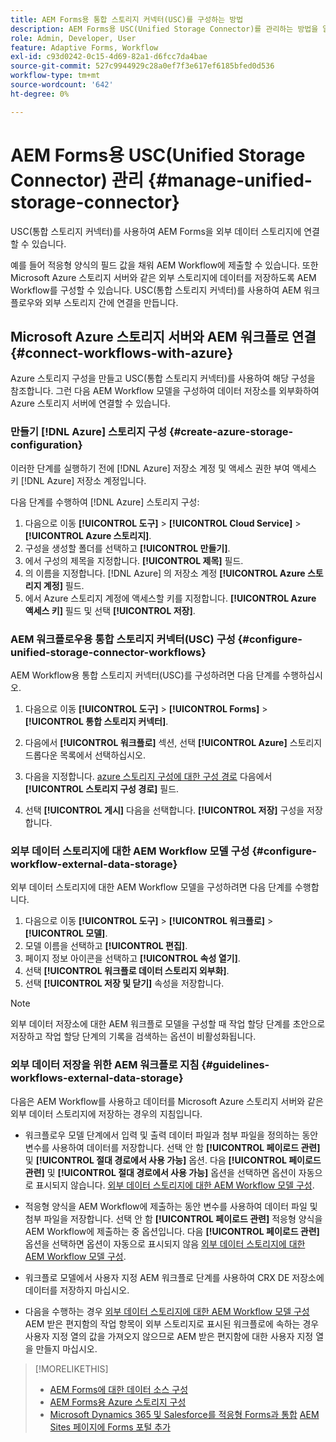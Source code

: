```yaml
---
title: AEM Forms용 통합 스토리지 커넥터(USC)를 구성하는 방법
description: AEM Forms용 USC(Unified Storage Connector)를 관리하는 방법을 알아봅니다. USC(통합 스토리지 커넥터)를 사용하여 AEM Forms을 외부 데이터 스토리지에 연결합니다.
role: Admin, Developer, User
feature: Adaptive Forms, Workflow
exl-id: c93d0242-0c15-4d69-82a1-d6fcc7da4bae
source-git-commit: 527c9944929c28a0ef7f3e617ef6185bfed0d536
workflow-type: tm+mt
source-wordcount: '642'
ht-degree: 0%

---
```


# AEM Forms용 USC(Unified Storage Connector) 관리 {#manage-unified-storage-connector}

USC(통합 스토리지 커넥터)를 사용하여 AEM Forms을 외부 데이터 스토리지에 연결할 수 있습니다.

예를 들어 적응형 양식의 필드 값을 채워 AEM Workflow에 제출할 수 있습니다. 또한 Microsoft Azure 스토리지 서버와 같은 외부 스토리지에 데이터를 저장하도록 AEM Workflow를 구성할 수 있습니다. USC(통합 스토리지 커넥터)를 사용하여 AEM 워크플로우와 외부 스토리지 간에 연결을 만듭니다.

## Microsoft Azure 스토리지 서버와 AEM 워크플로 연결 {#connect-workflows-with-azure}

Azure 스토리지 구성을 만들고 USC(통합 스토리지 커넥터)를 사용하여 해당 구성을 참조합니다. 그런 다음 AEM Workflow 모델을 구성하여 데이터 저장소를 외부화하여 Azure 스토리지 서버에 연결할 수 있습니다.

### 만들기 [!DNL Azure] 스토리지 구성 {#create-azure-storage-configuration}

이러한 단계를 실행하기 전에 [!DNL Azure] 저장소 계정 및 액세스 권한 부여 액세스 키 [!DNL Azure] 저장소 계정입니다.

다음 단계를 수행하여 [!DNL Azure] 스토리지 구성:

1. 다음으로 이동 **[!UICONTROL 도구]** > **[!UICONTROL Cloud Service]** > **[!UICONTROL Azure 스토리지]**.
1. 구성을 생성할 폴더를 선택하고 **[!UICONTROL 만들기]**.
1. 에서 구성의 제목을 지정합니다. **[!UICONTROL 제목]** 필드.
1. 의 이름을 지정합니다. [!DNL Azure] 의 저장소 계정 **[!UICONTROL Azure 스토리지 계정]** 필드.
1. 에서 Azure 스토리지 계정에 액세스할 키를 지정합니다. **[!UICONTROL Azure 액세스 키]** 필드 및 선택 **[!UICONTROL 저장]**.

### AEM 워크플로우용 통합 스토리지 커넥터(USC) 구성 {#configure-unified-storage-connector-workflows}

AEM Workflow용 통합 스토리지 커넥터(USC)를 구성하려면 다음 단계를 수행하십시오.

1. 다음으로 이동 **[!UICONTROL 도구]** > **[!UICONTROL Forms]** > **[!UICONTROL 통합 스토리지 커넥터]**.

1. 다음에서 **[!UICONTROL 워크플로]** 섹션, 선택 **[!UICONTROL Azure]** 스토리지 드롭다운 목록에서 선택하십시오.
1. 다음을 지정합니다. [azure 스토리지 구성에 대한 구성 경로](#create-azure-storage-configuration) 다음에서 **[!UICONTROL 스토리지 구성 경로]** 필드.
1. 선택 **[!UICONTROL 게시]** 다음을 선택합니다. **[!UICONTROL 저장]** 구성을 저장합니다.

### 외부 데이터 스토리지에 대한 AEM Workflow 모델 구성 {#configure-workflow-external-data-storage}

외부 데이터 스토리지에 대한 AEM Workflow 모델을 구성하려면 다음 단계를 수행합니다.

1. 다음으로 이동 **[!UICONTROL 도구]** > **[!UICONTROL 워크플로]** > **[!UICONTROL 모델]**.
1. 모델 이름을 선택하고 **[!UICONTROL 편집]**.
1. 페이지 정보 아이콘을 선택하고 **[!UICONTROL 속성 열기]**.
1. 선택 **[!UICONTROL 워크플로 데이터 스토리지 외부화]**.
1. 선택 **[!UICONTROL 저장 및 닫기]** 속성을 저장합니다.

>[!NOTE]
>
>외부 데이터 저장소에 대한 AEM 워크플로 모델을 구성할 때 작업 할당 단계를 초안으로 저장하고 작업 할당 단계의 기록을 검색하는 옵션이 비활성화됩니다.

### 외부 데이터 저장을 위한 AEM 워크플로 지침 {#guidelines-workflows-external-data-storage}

다음은 AEM Workflow를 사용하고 데이터를 Microsoft Azure 스토리지 서버와 같은 외부 데이터 스토리지에 저장하는 경우의 지침입니다.

* 워크플로우 모델 단계에서 입력 및 출력 데이터 파일과 첨부 파일을 정의하는 동안 변수를 사용하여 데이터를 저장합니다. 선택 안 함 **[!UICONTROL 페이로드 관련]** 및 **[!UICONTROL 절대 경로에서 사용 가능]** 옵션. 다음 **[!UICONTROL 페이로드 관련]** 및 **[!UICONTROL 절대 경로에서 사용 가능]** 옵션을 선택하면 옵션이 자동으로 표시되지 않습니다. [외부 데이터 스토리지에 대한 AEM Workflow 모델 구성](#configure-workflow-external-data-storage).

* 적응형 양식을 AEM Workflow에 제출하는 동안 변수를 사용하여 데이터 파일 및 첨부 파일을 저장합니다. 선택 안 함 **[!UICONTROL 페이로드 관련]** 적응형 양식을 AEM Workflow에 제출하는 중 옵션입니다. 다음 **[!UICONTROL 페이로드 관련]** 옵션을 선택하면 옵션이 자동으로 표시되지 않음 [외부 데이터 스토리지에 대한 AEM Workflow 모델 구성](#configure-workflow-external-data-storage).

* 워크플로 모델에서 사용자 지정 AEM 워크플로 단계를 사용하여 CRX DE 저장소에 데이터를 저장하지 마십시오.

* 다음을 수행하는 경우 [외부 데이터 스토리지에 대한 AEM Workflow 모델 구성](#configure-workflow-external-data-storage)AEM 받은 편지함의 작업 항목이 외부 스토리지로 표시된 워크플로에 속하는 경우 사용자 지정 열의 값을 가져오지 않으므로 AEM 받은 편지함에 대한 사용자 지정 열을 만들지 마십시오.

>[!MORELIKETHIS]
>
>* [AEM Forms에 대한 데이터 소스 구성](/help/forms/configure-data-sources.md)
>* [AEM Forms용 Azure 스토리지 구성](/help/forms/configure-azure-storage.md)
>* [Microsoft Dynamics 365 및 Salesforce를 적응형 Forms과 통합](/help/forms/configure-msdynamics-salesforce.md)
>  [AEM Sites 페이지에 Forms 포털 추가](/help/forms/configure-forms-portal.md)
